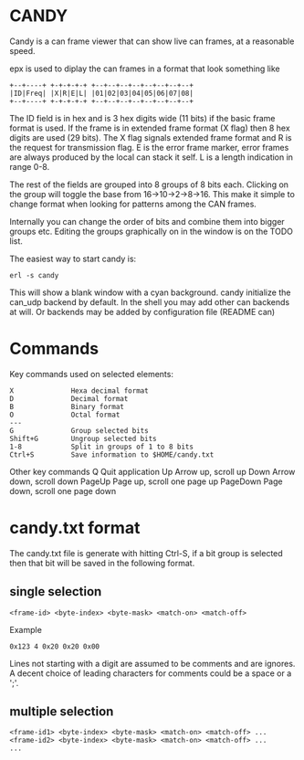 CANDY
=====

Candy is a can frame viewer that can show live can frames,
at a reasonable speed.

epx is used to diplay the can frames in a format that look something like

    +--+----+ +-+-+-+-+ +--+--+--+--+--+--+--+--+
    |ID|Freq| |X|R|E|L| |01|02|03|04|05|06|07|08|
    +--+----+ +-+-+-+-+ +--+--+--+--+--+--+--+--+

The ID field is in hex and is 3 hex digits wide (11 bits) if the 
basic frame format is used. If the frame is in extended frame format (X flag) 
then 8 hex digits are used (29 bits).
The X flag signals extended frame format and R is the request for transmission
flag. E is the error frame marker, error frames are always produced by 
the local can stack it self. 
L is a length indication in range 0-8.

The rest of the fields are grouped into 8 groups of 8 bits each.
Clicking on the group will toggle the base from 16->10->2->8->16.
This make it simple to change format when looking for patterns among
the CAN frames.

Internally you can change the order of bits and combine them into bigger
groups etc. Editing the groups graphically on in the window is
on the TODO list.

The easiest way to start candy is:

    erl -s candy

This will show a blank window with a cyan background.
candy initialize the can_udp backend by default. In the shell you
may add other can backends at will. Or backends may be added by
configuration file (README can)

# Commands

Key commands used on selected elements:

    X              Hexa decimal format
    D              Decimal format
    B              Binary format
    O              Octal format
    ---
    G              Group selected bits
    Shift+G        Ungroup selected bits
    1-8            Split in groups of 1 to 8 bits
    Ctrl+S         Save information to $HOME/candy.txt

Other key commands
    Q              Quit application
    Up             Arrow up, scroll up
    Down           Arrow down, scroll down
    PageUp         Page up, scroll one page up
    PageDown       Page down, scroll one page down

# candy.txt format

The candy.txt file is generate with hitting Ctrl-S, if
a bit group is selected then that bit will be saved
in the following format.

## single selection

    <frame-id> <byte-index> <byte-mask> <match-on> <match-off>

Example

    0x123 4 0x20 0x20 0x00

Lines not starting with a digit are assumed to be comments
and are ignores. A decent choice of leading characters for
comments could be a space or a ';'.

## multiple selection

    <frame-id1> <byte-index> <byte-mask> <match-on> <match-off> ...
    <frame-id2> <byte-index> <byte-mask> <match-on> <match-off> ...
    ...
